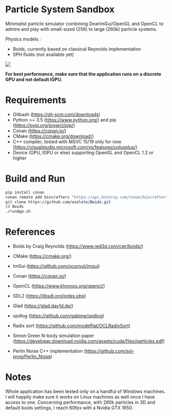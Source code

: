 # Particle System Sandbox

Minimalist particle simulator combining DearImGui/OpenGL and OpenCL to admire and play with small-sized (256) to large (260k) particle systems. 

Physics models :
- Boids, currently based on classical Reynolds implementation
- SPH fluids (not available yet)

![](boids.gif)

**For best performance, make sure that the application runs on a discrete GPU and not default IGPU.**

# Requirements

- Gitbash (https://git-scm.com/downloads)
- Python >= 3.5 (https://www.python.org/) and pip (https://pypi.org/project/pip/)
- Conan (https://conan.io/)
- CMake (https://cmake.org/download/)
- C++ compiler, tested with MSVC 15/19 only for now (https://visualstudio.microsoft.com/vs/features/cplusplus/)
- Device (GPU, IGPU or else) supporting OpenGL and OpenCL 1.2 or higher

# Build and Run

```bash
pip install conan
conan remote add bincrafters "https://api.bintray.com/conan/bincrafters/public-conan"
git clone https://github.com/axoloto/Boids.git
cd Boids
./runApp.sh
```

# References

- Boids by Craig Reynolds (https://www.red3d.com/cwr/boids/)

- CMake (https://cmake.org/)
- ImGui (https://github.com/ocornut/imgui)
- Conan (https://conan.io/)
- OpenCL (https://www.khronos.org/opencl/)
- SDL2 (https://libsdl.org/index.php)
- Glad (https://glad.dav1d.de/)
- spdlog (https://github.com/gabime/spdlog)
- Radix sort (https://github.com/modelflat/OCLRadixSort)
- Simon Green N-body simulation paper (https://developer.download.nvidia.com/assets/cuda/files/particles.pdf)
- Perlin Noise C++ implementation (https://github.com/sol-prog/Perlin_Noise)

# Notes

Whole application has been tested only on a handful of Windows machines. I will happily make sure it works on Linux machines as well once I have access to one. Concerning performance, with 260k particles in 3D and default boids settings, I reach 60fps with a Nvidia GTX 1650.
